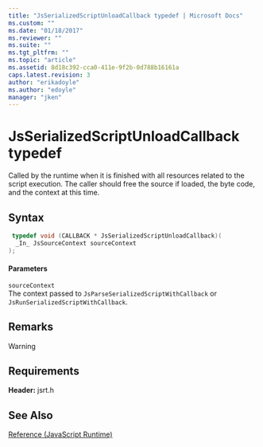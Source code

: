 ```yaml
---
title: "JsSerializedScriptUnloadCallback typedef | Microsoft Docs"
ms.custom: ""
ms.date: "01/18/2017"
ms.reviewer: ""
ms.suite: ""
ms.tgt_pltfrm: ""
ms.topic: "article"
ms.assetid: 8d18c392-cca0-411e-9f2b-0d788b16161a
caps.latest.revision: 3
author: "erikadoyle"
ms.author: "edoyle"
manager: "jken"
---
```

# JsSerializedScriptUnloadCallback typedef
Called by the runtime when it is finished with all resources related to the script execution.     The caller should free the source if loaded, the byte code, and the context at this time.  
  
## Syntax  
  
```cpp  
 typedef void (CALLBACK * JsSerializedScriptUnloadCallback)(  
  _In_ JsSourceContext sourceContext  
);  
```  
  
#### Parameters  
 `sourceContext`  
 The context passed to `JsParseSerializedScriptWithCallback` or `JsRunSerializedScriptWithCallback`.  
  
## Remarks  
  
> [!WARNING]
## Requirements  
 **Header:** jsrt.h  
  
## See Also  
 [Reference (JavaScript Runtime)](../chakra-hosting/reference-javascript-runtime.md)